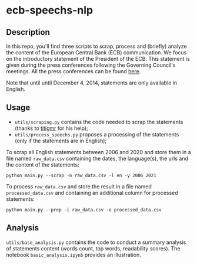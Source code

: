 # ecb-speechs-nlp

## Description

In this repo, you'll find three scripts to scrap, process and (briefly) analyze the content of the European Central Bank (ECB) communication. We focus on the introductory statement of the President of the ECB. This statement is given during the press conferences following the Governing Council's meetings. All the press conferences can be found [here](https://www.ecb.europa.eu/press/pressconf/html/index.en.html).

Note that until until December 4, 2014, statements are only available in English.

## Usage

* `utils/scraping.py` contains the code needed to scrap the statements (thanks to [titigmr](https://github.com/titigmr/) for his help);
* `utils/process_speechs.py` proposes a processing of the statements (only if the statements are in English);

To scrap all English statements between 2006 and 2020 and store them in a file named `raw_data.csv` containing the dates, the language(s), the urls and the content of the statements:

```shell
python main.py --scrap -n raw_data.csv -l en -y 2006 2021
```

To process `raw_data.csv` and store the result in a file named `processed_data.csv` and containing an additional column for processed statements:

```shell
python main.py --prep -i raw_data.csv -o processed_data.csv
```

## Analysis

`utils/base_analysis.py` contains the code to conduct a summary analysis of statements content (words count, top words, readability scores). The notebook `basic_analysis.ipynb` provides an illustration.
